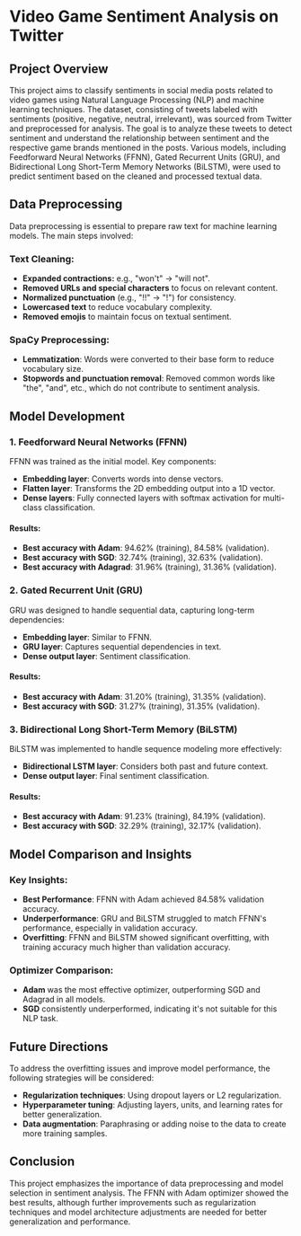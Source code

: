 # Video Game Sentiment Analysis on Twitter

## Project Overview
This project aims to classify sentiments in social media posts related to video games using Natural Language Processing (NLP) and machine learning techniques. The dataset, consisting of tweets labeled with sentiments (positive, negative, neutral, irrelevant), was sourced from Twitter and preprocessed for analysis. The goal is to analyze these tweets to detect sentiment and understand the relationship between sentiment and the respective game brands mentioned in the posts. Various models, including Feedforward Neural Networks (FFNN), Gated Recurrent Units (GRU), and Bidirectional Long Short-Term Memory Networks (BiLSTM), were used to predict sentiment based on the cleaned and processed textual data.

## Data Preprocessing
Data preprocessing is essential to prepare raw text for machine learning models. The main steps involved:

### Text Cleaning:
- **Expanded contractions:** e.g., "won't" -> "will not".
- **Removed URLs and special characters** to focus on relevant content.
- **Normalized punctuation** (e.g., "!!" -> "!") for consistency.
- **Lowercased text** to reduce vocabulary complexity.
- **Removed emojis** to maintain focus on textual sentiment.

### SpaCy Preprocessing:
- **Lemmatization**: Words were converted to their base form to reduce vocabulary size.
- **Stopwords and punctuation removal**: Removed common words like "the", "and", etc., which do not contribute to sentiment analysis.

## Model Development

### 1. Feedforward Neural Networks (FFNN)
FFNN was trained as the initial model. Key components:
- **Embedding layer**: Converts words into dense vectors.
- **Flatten layer**: Transforms the 2D embedding output into a 1D vector.
- **Dense layers**: Fully connected layers with softmax activation for multi-class classification.

#### Results:
- **Best accuracy with Adam**: 94.62% (training), 84.58% (validation).
- **Best accuracy with SGD**: 32.74% (training), 32.63% (validation).
- **Best accuracy with Adagrad**: 31.96% (training), 31.36% (validation).

### 2. Gated Recurrent Unit (GRU)
GRU was designed to handle sequential data, capturing long-term dependencies:
- **Embedding layer**: Similar to FFNN.
- **GRU layer**: Captures sequential dependencies in text.
- **Dense output layer**: Sentiment classification.

#### Results:
- **Best accuracy with Adam**: 31.20% (training), 31.35% (validation).
- **Best accuracy with SGD**: 31.27% (training), 31.35% (validation).

### 3. Bidirectional Long Short-Term Memory (BiLSTM)
BiLSTM was implemented to handle sequence modeling more effectively:
- **Bidirectional LSTM layer**: Considers both past and future context.
- **Dense output layer**: Final sentiment classification.

#### Results:
- **Best accuracy with Adam**: 91.23% (training), 84.19% (validation).
- **Best accuracy with SGD**: 32.29% (training), 32.17% (validation).

## Model Comparison and Insights

### Key Insights:
- **Best Performance**: FFNN with Adam achieved 84.58% validation accuracy.
- **Underperformance**: GRU and BiLSTM struggled to match FFNN's performance, especially in validation accuracy.
- **Overfitting**: FFNN and BiLSTM showed significant overfitting, with training accuracy much higher than validation accuracy.

### Optimizer Comparison:
- **Adam** was the most effective optimizer, outperforming SGD and Adagrad in all models.
- **SGD** consistently underperformed, indicating it's not suitable for this NLP task.

## Future Directions
To address the overfitting issues and improve model performance, the following strategies will be considered:
- **Regularization techniques**: Using dropout layers or L2 regularization.
- **Hyperparameter tuning**: Adjusting layers, units, and learning rates for better generalization.
- **Data augmentation**: Paraphrasing or adding noise to the data to create more training samples.

## Conclusion
This project emphasizes the importance of data preprocessing and model selection in sentiment analysis. The FFNN with Adam optimizer showed the best results, although further improvements such as regularization techniques and model architecture adjustments are needed for better generalization and performance.
